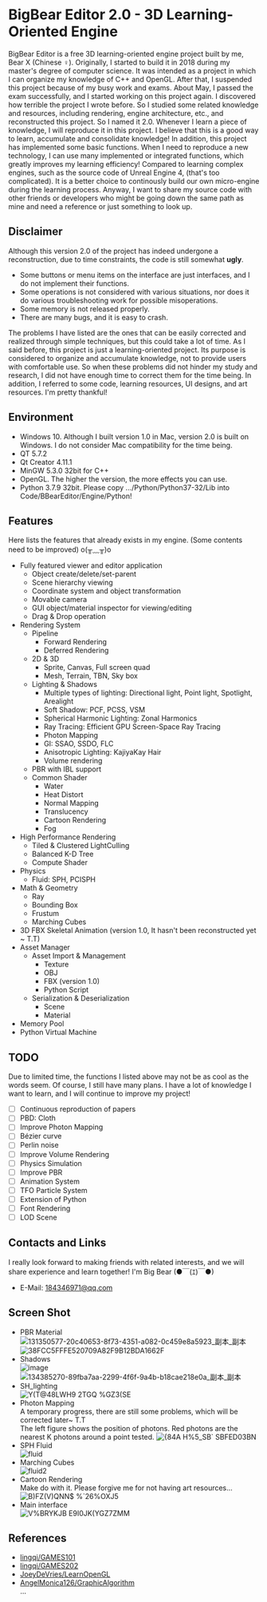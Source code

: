 # BigBear Editor 2.0 - 3D Learning-Oriented Engine
BigBear Editor is a free 3D learning-oriented engine project built by me, Bear X (Chinese ♀). Originally, I started to build it in 2018 during my master's degree of computer science. It was intended as a project in which I can organize my knowledge of C++ and OpenGL. After that, I suspended this project because of my busy work and exams. About May, I passed the exam successfully, and I started working on this project again. I discovered how terrible the project I wrote before. So I studied some related knowledge and resources, including rendering, engine architecture, etc., and reconstructed this project. So I named it 2.0. Whenever I learn a piece of knowledge, I will reproduce it in this project. I believe that this is a good way to learn, accumulate and consolidate knowledge! In addition, this project has implemented some basic functions. When I need to reproduce a new technology, I can use many implemented or integrated functions, which greatly improves my learning efficiency! Compared to learning complex engines, such as the source code of Unreal Engine 4, (that's too complicated). It is a better choice to continously build our own micro-engine during the learning process. Anyway, I want to share my source code with other friends or developers who might be going down the same path as mine and need a reference or just something to look up.
## Disclaimer
Although this version 2.0 of the project has indeed undergone a reconstruction, due to time constraints, the code is still somewhat **ugly**.
* Some buttons or menu items on the interface are just interfaces, and I do not implement their functions.
* Some operations is not considered with various situations, nor does it do various troubleshooting work for possible misoperations.
* Some memory is not released properly.
* There are many bugs, and it is easy to crash.

The problems I have listed are the ones that can be easily corrected and realized through simple techniques, but this could take a lot of time. As I said before, this project is just a learning-oriented project. Its purpose is considered to organize and accumulate knowledge, not to provide users with comfortable use. So when these problems did not hinder my study and research, I did not have enough time to correct them for the time being.
In addition, I referred to some code, learning resources, UI designs, and art resources. I'm pretty thankful!
## Environment
* Windows 10. Although I built version 1.0 in Mac, version 2.0 is built on Windows. I do not consider Mac compatibility for the time being.
* QT 5.7.2
* Qt Creator 4.11.1
* MinGW 5.3.0 32bit for C++
* OpenGL. The higher the version, the more effects you can use.
* Python 3.7.9 32bit. Please copy .../Python/Python37-32/Lib into Code/BBearEditor/Engine/Python!
## Features
Here lists the features that already exists in my engine. (Some contents need to be improved) o(╥﹏╥)o
* Fully featured viewer and editor application
  - Object create/delete/set-parent
  - Scene hierarchy viewing
  - Coordinate system and object transformation
  - Movable camera
  - GUI object/material inspector for viewing/editing
  - Drag & Drop operation
* Rendering System
  - Pipeline
    + Forward Rendering
    + Deferred Rendering
  - 2D & 3D
    + Sprite, Canvas, Full screen quad
    + Mesh, Terrain, TBN, Sky box
  - Lighting & Shadows
    + Multiple types of lighting: Directional light, Point light, Spotlight, Arealight
    + Soft Shadow: PCF, PCSS, VSM
    + Spherical Harmonic Lighting: Zonal Harmonics
    + Ray Tracing: Efficient GPU Screen-Space Ray Tracing
    + Photon Mapping
    + GI: SSAO, SSDO, FLC
    + Anisotropic Lighting: KajiyaKay Hair
    + Volume rendering
  - PBR with IBL support
  - Common Shader
    + Water
    + Heat Distort
    + Normal Mapping
    + Translucency
    + Cartoon Rendering
    + Fog
* High Performance Rendering
  - Tiled & Clustered LightCulling
  - Balanced K-D Tree
  - Compute Shader
* Physics
  - Fluid: SPH, PCISPH
* Math & Geometry
  - Ray
  - Bounding Box
  - Frustum
  - Marching Cubes
* 3D FBX Skeletal Animation (version 1.0, It hasn't been reconstructed yet ~ T.T)
* Asset Manager
  - Asset Import & Management
    + Texture
    + OBJ
    + FBX (version 1.0)
    + Python Script
  - Serialization & Deserialization
    + Scene
    + Material
* Memory Pool
* Python Virtual Machine
## TODO
Due to limited time, the functions I listed above may not be as cool as the words seem. Of course, I still have many plans. I have a lot of knowledge I want to learn, and I will continue to improve my project!
- [ ] Continuous reproduction of papers
- [ ] PBD: Cloth
- [ ] Improve Photon Mapping
- [ ] Bézier curve
- [ ] Perlin noise
- [ ] Improve Volume Rendering
- [ ] Physics Simulation
- [ ] Improve PBR
- [ ] Animation System
- [ ] TFO Particle System
- [ ] Extension of Python
- [ ] Font Rendering
- [ ] LOD Scene
## Contacts and Links
I really look forward to making friends with related interests, and we will share experience and learn together! I'm Big Bear (●￣(ｴ)￣●)
* E-Mail: 184346971@qq.com
## Screen Shot
* PBR Material  
![131350577-20c40653-8f73-4351-a082-0c459e8a5923_副本_副本](https://user-images.githubusercontent.com/31690363/134453521-e4701db7-79a1-4ae1-8546-c00c7b349c00.png)
![38FCC5FFFE520709A82F9B12BDA1662F](https://user-images.githubusercontent.com/31690363/134385568-62c18b04-5e77-48e1-8297-7c663af0c839.png)
* Shadows  
![image](https://user-images.githubusercontent.com/31690363/133650927-56a3da4f-412c-4879-9657-6432c703eb13.png)
![134385270-89fba7aa-2299-4f6f-9a4b-b18cae218e0a_副本_副本](https://user-images.githubusercontent.com/31690363/134453742-a3d9ea43-d961-4c5c-bbbf-0b9066fb9499.png)
* SH_lighting  
![Y(T@48LWH9 2TGQ %GZ3(SE](https://user-images.githubusercontent.com/31690363/133653521-1fb1ec66-cfa4-43c7-9b75-a7674adc0bb2.png)
* Photon Mapping  
A temporary progress, there are still some problems, which will be corrected later~ T.T  
The left figure shows the position of photons. Red photons are the nearest K photons around a point tested.
![{84A H%5_SB` SBFED03BN](https://user-images.githubusercontent.com/31690363/134267061-5f81fd14-94b4-416f-91e0-a082cf47314b.png)
* SPH Fluid  
![fluid](https://user-images.githubusercontent.com/31690363/135880900-6845f483-917b-4d77-9267-7720caebc0ed.gif)
* Marching Cubes  
![fluid2](https://user-images.githubusercontent.com/31690363/136342552-8d352ded-e7fd-4d11-bbf8-f4db6fe13e16.gif)
* Cartoon Rendering  
Make do with it. Please forgive me for not having art resources...  
![B$)FZ(V$)QNN$ %`26%OXJ5](https://user-images.githubusercontent.com/31690363/134540491-b60f3772-25a2-4447-a67b-a267120256de.png)
* Main interface  
![V%BRYKJB E9I0JK(YGZ7ZMM](https://user-images.githubusercontent.com/31690363/130344475-acf28e7e-d0a0-4c86-860f-ce25d081b559.png)
## References
* [lingqi/GAMES101](https://sites.cs.ucsb.edu/~lingqi/teaching/games101.html)
* [lingqi/GAMES202](https://sites.cs.ucsb.edu/~lingqi/teaching/games202.html)
* [JoeyDeVries/LearnOpenGL](https://learnopengl.com/)
* [AngelMonica126/GraphicAlgorithm](https://github.com/AngelMonica126/GraphicAlgorithm)  
...
